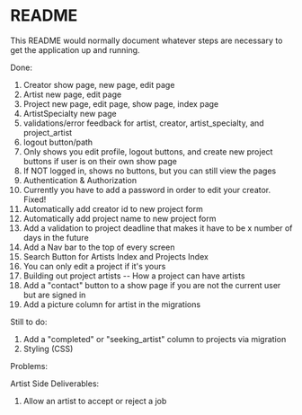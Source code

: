 # README

This README would normally document whatever steps are necessary to get the
application up and running.


Done:
1. Creator show page, new page, edit page
2. Artist new page, edit page
3. Project new page, edit page, show page, index page
4. ArtistSpecialty new page 
5. validations/error feedback for artist, creator, artist_specialty, and project_artist
6. logout button/path
7. Only shows you edit profile, logout buttons, and create new project buttons if user is on their own show page 
8. If NOT logged in, shows no buttons, but you can still view the pages
9. Authentication & Authorization
10.  Currently you have to add a password in order to edit your creator. Fixed! 
11. Automatically add creator id to new project form 
12. Automatically add project name to new project form 
13. Add a validation to project deadline that makes it have to be x number of days in the future
14. Add a Nav bar to the top of every screen 
15. Search Button  for Artists Index and Projects Index 
16. You can only edit a project if it's yours 
17. Building out project artists -- How a project can have artists 
18. Add a "contact" button to a show page if you are not the current user but are signed in 
19. Add a picture column for artist in the migrations 

Still to do: 
1. Add a "completed" or "seeking_artist" column to projects via migration 
2. Styling (CSS)


Problems: 

Artist Side Deliverables: 
1. Allow an artist to accept or reject a job

